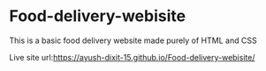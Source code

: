 # Food-delivery-webisite
This is a basic food delivery website made purely of HTML and CSS




Live site url:https://ayush-dixit-15.github.io/Food-delivery-webisite/
